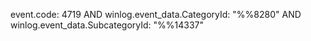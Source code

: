 event.code: 4719 AND winlog.event_data.CategoryId: "%%8280" AND winlog.event_data.SubcategoryId: "%%14337"
